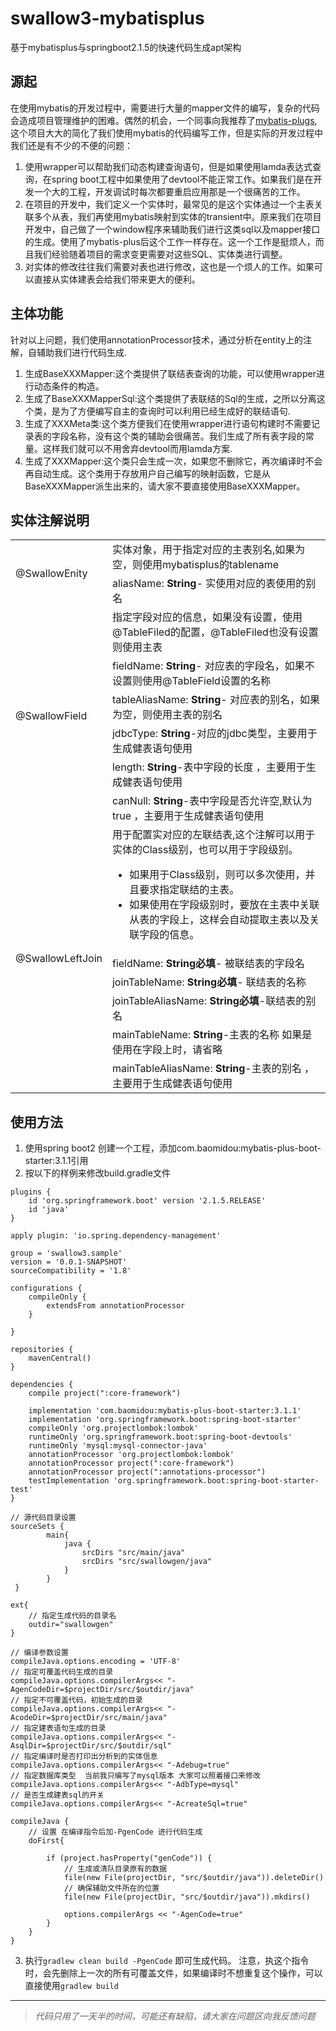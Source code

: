 # swallow3-mybatisplus
基于mybatisplus与springboot2.1.5的快速代码生成apt架构

## 源起
在使用mybatis的开发过程中，需要进行大量的mapper文件的编写，复杂的代码会造成项目管理维护的困难。偶然的机会，一个同事向我推荐了[mybatis-plugs](https://mp.baomidou.com/),这个项目大大的简化了我们使用mybatis的代码编写工作，但是实际的开发过程中我们还是有不少的不便的问题：
1. 使用wrapper可以帮助我们动态构建查询语句，但是如果使用lamda表达式查询，在spring boot工程中如果使用了devtool不能正常工作。如果我们是在开发一个大的工程，开发调试时每次都要重启应用那是一个很痛苦的工作。
2. 在项目的开发中，我们定义一个实体时，最常见的是这个实体通过一个主表关联多个从表，我们再使用mybatis映射到实体的transient中。原来我们在项目开发中，自己做了一个window程序来辅助我们进行这类sql以及mapper接口的生成。使用了mybatis-plus后这个工作一样存在。这一个工作是挺烦人，而且我们经验随着项目的需求变更需要对这些SQL、实体类进行调整。
3. 对实体的修改往往我们需要对表也进行修改，这也是一个烦人的工作。如果可以直接从实体建表会给我们带来更大的便利。

## 主体功能
针对以上问题，我们使用annotationProcessor技术，通过分析在entity上的注解，自辅助我们进行代码生成.
1. 生成BaseXXXMapper:这个类提供了联结表查询的功能，可以使用wrapper进行动态条件的构造。
2. 生成了BaseXXXMapperSql:这个类提供了表联结的Sql的生成，之所以分离这个类，是为了方便编写自主的查询时可以利用已经生成好的联结语句.
3. 生成了XXXMeta类:这个类方便我们在使用wrapper进行语句构建时不需要记录表的字段名称，没有这个类的辅助会很痛苦。我们生成了所有表字段的常量。这样我们就可以不用舍弃devtool而用lamda方案.
4. 生成了XXXMapper:这个类只会生成一次，如果您不删除它，再次编译时不会再自动生成。这个类用于存放用户自己编写的映射函数，它是从BaseXXXMapper派生出来的，请大家不要直接使用BaseXXXMapper。

## 实体注解说明
<table>
<tr>
	<td rowspan="2">
		@SwallowEnity
	</td>
	<td>
		实体对象，用于指定对应的主表别名,如果为空，则使用mybatisplus的tablename
	</td>
</tr>
<tr>
	<td>aliasName:  <strong>String</strong>- 实使用对应的表使用的别名</td>
</tr>
<tr>
	<td rowspan="6">
		@SwallowField
	</td>
	<td>
		指定字段对应的信息，如果没有设置，使用@TableFiled的配置，@TableFiled也没有设置则使用主表
	</td>
</tr>
	<tr><td>fieldName:  <strong>String</strong>- 对应表的字段名，如果不设置则使用@TableField设置的名称</td></tr>
	<tr><td>tableAliasName:  <strong>String</strong>- 对应表的别名，如果为空，则使用主表的别名</td></tr>
	<tr><td>jdbcType: <strong>String</strong>-对应的jdbc类型，主要用于生成健表语句使用</td></tr>
	<tr><td>length: <strong>String</strong>-表中字段的长度 ，主要用于生成健表语句使用</td></tr>
	<tr><td>canNull: <strong>String</strong>-表中字段是否允许空,默认为true ，主要用于生成健表语句使用</td></tr>

<tr>
	<td rowspan="6">
		@SwallowLeftJoin
	</td>
	<td>
		用于配置实对应的左联结表,这个注解可以用于实体的Class级别，也可以用于字段级别。
		<ul>
			<li>如果用于Class级别，则可以多次使用，并且要求指定联结的主表。</li>
			<li>如果使用在字段级别时，要放在主表中关联从表的字段上，这样会自动提取主表以及关联字段的信息。</li>
		</ul>
	</td>
</tr>

<tr><td>fieldName:  <strong>String必填</strong>- 被联结表的字段名</td></tr>
<tr><td>joinTableName:  <strong>String必填</strong>- 联结表的名称</td></tr>
<tr><td>joinTableAliasName: <strong>String必填</strong>-联结表的别名</td></tr>
<tr><td>mainTableName: <strong>String</strong>-主表的名称 如果是使用在字段上时，请省略</td></tr>
<tr><td>mainTableAliasName: <strong>String</strong>-主表的别名 ，主要用于生成健表语句使用</td></tr>

</table>

## 使用方法
1. 使用spring boot2 创建一个工程，添加com.baomidou:mybatis-plus-boot-starter:3.1.1引用
2. 按以下的样例来修改build.gradle文件
```
plugins {
	id 'org.springframework.boot' version '2.1.5.RELEASE'
	id 'java'
}

apply plugin: 'io.spring.dependency-management'

group = 'swallow3.sample'
version = '0.0.1-SNAPSHOT'
sourceCompatibility = '1.8'

configurations {
	compileOnly {
		extendsFrom annotationProcessor
	}
	
}

repositories {
	mavenCentral()
}

dependencies {
	compile project(":core-framework")
	 
	implementation 'com.baomidou:mybatis-plus-boot-starter:3.1.1'
	implementation 'org.springframework.boot:spring-boot-starter'
	compileOnly 'org.projectlombok:lombok'
	runtimeOnly 'org.springframework.boot:spring-boot-devtools'
	runtimeOnly 'mysql:mysql-connector-java'
	annotationProcessor 'org.projectlombok:lombok'
	annotationProcessor project(":core-framework")
	annotationProcessor project(":annotations-processor")
	testImplementation 'org.springframework.boot:spring-boot-starter-test'
}

// 源代码目录设置
sourceSets {
        main{
            java {
                srcDirs "src/main/java"
				srcDirs "src/swallowgen/java"            
            }
        }
 }

ext{
    // 指定生成代码的目录名
	outdir="swallowgen"
}

// 编译参数设置
compileJava.options.encoding = 'UTF-8'
// 指定可覆盖代码生成的目录
compileJava.options.compilerArgs<< "-AgenCodeDir=$projectDir/src/$outdir/java"
// 指定不可覆盖代码，初始生成的目录
compileJava.options.compilerArgs<< "-AcodeDir=$projectDir/src/main/java"
// 指定建表语句生成的目录
compileJava.options.compilerArgs<< "-AsqlDir=$projectDir/src/$outdir/sql"
// 指定编译时是否打印出分析到的实体信息
compileJava.options.compilerArgs<< "-Adebug=true"
// 指定数据库类型  当前我只编写了mysql版本 大家可以照着接口来修改
compileJava.options.compilerArgs<< "-AdbType=mysql"
// 是否生成建表sql的开关
compileJava.options.compilerArgs<< "-AcreateSql=true"

compileJava {	
	// 设置 在编译指令后加-PgenCode 进行代码生成
	doFirst{

		if (project.hasProperty("genCode")) {	
			// 生成或清队目录原有的数据
			file(new File(projectDir, "src/$outdir/java")).deleteDir()
			// 确保辅助文件所在的位置
			file(new File(projectDir, "src/$outdir/java")).mkdirs()	

			options.compilerArgs << "-AgenCode=true"
		}
	}
}

```
3. 执行`gradlew clean build -PgenCode` 即可生成代码。 注意，执这个指令时，会先删除上一次的所有可覆盖文件，如果编译时不想重复这个操作，可以直接使用`gradlew build`

---
>*代码只用了一天半的时间，可能还有缺陷，请大家在问题区向我反馈问题*
